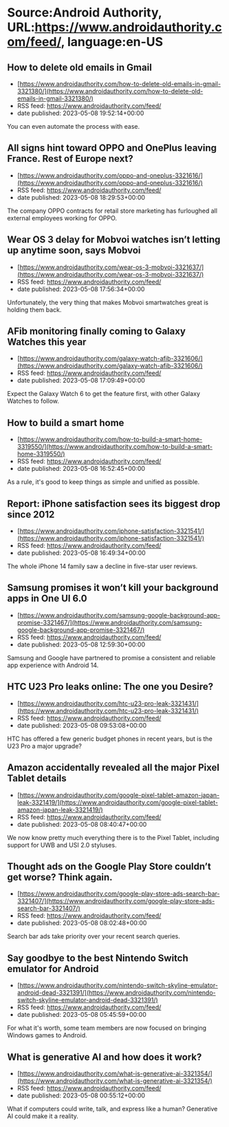 # Source:Android Authority, URL:https://www.androidauthority.com/feed/, language:en-US

## How to delete old emails in Gmail
 - [https://www.androidauthority.com/how-to-delete-old-emails-in-gmail-3321380/](https://www.androidauthority.com/how-to-delete-old-emails-in-gmail-3321380/)
 - RSS feed: https://www.androidauthority.com/feed/
 - date published: 2023-05-08 19:52:14+00:00

You can even automate the process with ease.

## All signs hint toward OPPO and OnePlus leaving France. Rest of Europe next?
 - [https://www.androidauthority.com/oppo-and-oneplus-3321616/](https://www.androidauthority.com/oppo-and-oneplus-3321616/)
 - RSS feed: https://www.androidauthority.com/feed/
 - date published: 2023-05-08 18:29:53+00:00

The company OPPO contracts for retail store marketing has furloughed all external employees working for OPPO.

## Wear OS 3 delay for Mobvoi watches isn’t letting up anytime soon, says Mobvoi
 - [https://www.androidauthority.com/wear-os-3-mobvoi-3321637/](https://www.androidauthority.com/wear-os-3-mobvoi-3321637/)
 - RSS feed: https://www.androidauthority.com/feed/
 - date published: 2023-05-08 17:56:34+00:00

Unfortunately, the very thing that makes Mobvoi smartwatches great is holding them back.

## AFib monitoring finally coming to Galaxy Watches this year
 - [https://www.androidauthority.com/galaxy-watch-afib-3321606/](https://www.androidauthority.com/galaxy-watch-afib-3321606/)
 - RSS feed: https://www.androidauthority.com/feed/
 - date published: 2023-05-08 17:09:49+00:00

Expect the Galaxy Watch 6 to get the feature first, with other Galaxy Watches to follow.

## How to build a smart home
 - [https://www.androidauthority.com/how-to-build-a-smart-home-3319550/](https://www.androidauthority.com/how-to-build-a-smart-home-3319550/)
 - RSS feed: https://www.androidauthority.com/feed/
 - date published: 2023-05-08 16:52:45+00:00

As a rule, it's good to keep things as simple and unified as possible.

## Report: iPhone satisfaction sees its biggest drop since 2012
 - [https://www.androidauthority.com/iphone-satisfaction-3321541/](https://www.androidauthority.com/iphone-satisfaction-3321541/)
 - RSS feed: https://www.androidauthority.com/feed/
 - date published: 2023-05-08 16:49:34+00:00

The whole iPhone 14 family saw a decline in five-star user reviews.

## Samsung promises it won’t kill your background apps in One UI 6.0
 - [https://www.androidauthority.com/samsung-google-background-app-promise-3321467/](https://www.androidauthority.com/samsung-google-background-app-promise-3321467/)
 - RSS feed: https://www.androidauthority.com/feed/
 - date published: 2023-05-08 12:59:30+00:00

Samsung and Google have partnered to promise a consistent and reliable app experience with Android 14.

## HTC U23 Pro leaks online: The one you Desire?
 - [https://www.androidauthority.com/htc-u23-pro-leak-3321431/](https://www.androidauthority.com/htc-u23-pro-leak-3321431/)
 - RSS feed: https://www.androidauthority.com/feed/
 - date published: 2023-05-08 09:53:08+00:00

HTC has offered a few generic budget phones in recent years, but is the U23 Pro a major upgrade?

## Amazon accidentally revealed all the major Pixel Tablet details
 - [https://www.androidauthority.com/google-pixel-tablet-amazon-japan-leak-3321419/](https://www.androidauthority.com/google-pixel-tablet-amazon-japan-leak-3321419/)
 - RSS feed: https://www.androidauthority.com/feed/
 - date published: 2023-05-08 08:40:47+00:00

We now know pretty much everything there is to the Pixel Tablet, including support for UWB and USI 2.0 styluses.

## Thought ads on the Google Play Store couldn’t get worse? Think again.
 - [https://www.androidauthority.com/google-play-store-ads-search-bar-3321407/](https://www.androidauthority.com/google-play-store-ads-search-bar-3321407/)
 - RSS feed: https://www.androidauthority.com/feed/
 - date published: 2023-05-08 08:02:48+00:00

Search bar ads take priority over your recent search queries.

## Say goodbye to the best Nintendo Switch emulator for Android
 - [https://www.androidauthority.com/nintendo-switch-skyline-emulator-android-dead-3321391/](https://www.androidauthority.com/nintendo-switch-skyline-emulator-android-dead-3321391/)
 - RSS feed: https://www.androidauthority.com/feed/
 - date published: 2023-05-08 05:45:59+00:00

For what it's worth, some team members are now focused on bringing Windows games to Android.

## What is generative AI and how does it work?
 - [https://www.androidauthority.com/what-is-generative-ai-3321354/](https://www.androidauthority.com/what-is-generative-ai-3321354/)
 - RSS feed: https://www.androidauthority.com/feed/
 - date published: 2023-05-08 00:55:12+00:00

What if computers could write, talk, and express like a human? Generative AI could make it a reality.

